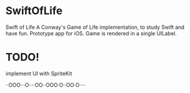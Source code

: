SwiftOfLife
===========
Swift of Life
A Conway's Game of Life implementation, to study Swift and have fun. Prototype app for iOS. Game is rendered in a single UILabel.

TODO!
====
implement UI with SpriteKit


  ··OOO···O····OO··OOO·O··OO·O····
